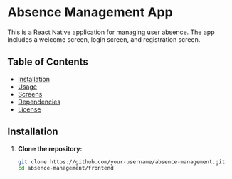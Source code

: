# Absence Management App

This is a React Native application for managing user absence. The app includes a welcome screen, login screen, and registration screen.

## Table of Contents

- [Installation](#installation)
- [Usage](#usage)
- [Screens](#screens)
- [Dependencies](#dependencies)
- [License](#license)

## Installation

1. **Clone the repository:**
   ```sh
   git clone https://github.com/your-username/absence-management.git
   cd absence-management/frontend